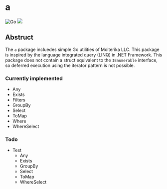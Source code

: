 # a

<img src="https://img.shields.io/badge/-Go-76E1FE.svg?logo=go&style=plastic" alt="Go"> ![](https://img.shields.io/badge/coverage-38.6%-red)

## Abstruct

The `a` package incluedes simple Go utilities of Moiterika LLC. 
This package is inspired by the language integrated query (LINQ) in .NET Framework. 
This package does not contain a struct equivalent to the `IEnumerable` interface, so deferred execution using the iterator pattern is not possible. 

### Currently implemented

- Any
- Exists
- Filters
- GroupBy
- Select
- ToMap
- Where
- WhereSelect

### Todo

- Test
  - Any
  - Exists
  - GroupBy
  - Select
  - ToMap
  - WhereSelect

